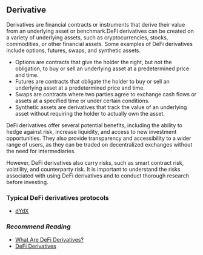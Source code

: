 ## Derivative

Derivatives are financial contracts or instruments that derive their value from an underlying asset or benchmark.DeFi derivatives can be created on a variety of underlying assets, such as cryptocurrencies, stocks, commodities, or other financial assets. Some examples of DeFi derivatives include options, futures, swaps, and synthetic assets.

- Options are contracts that give the holder the right, but not the obligation, to buy or sell an underlying asset at a predetermined price and time. 
- Futures are contracts that obligate the holder to buy or sell an underlying asset at a predetermined price and time. 
- Swaps are contracts where two parties agree to exchange cash flows or assets at a specified time or under certain conditions. 
- Synthetic assets are derivatives that track the value of an underlying asset without requiring the holder to actually own the asset.

DeFi derivatives offer several potential benefits, including the ability to hedge against risk, increase liquidity, and access to new investment opportunities. They also provide transparency and accessibility to a wider range of users, as they can be traded on decentralized exchanges without the need for intermediaries.

However, DeFi derivatives also carry risks, such as smart contract risk, volatility, and counterparty risk. It is important to understand the risks associated with using DeFi derivatives and to conduct thorough research before investing.

### Typical DeFi derivatives protocols

- [dYdX](https://dydx.exchange/)

### *Recommend Reading*

- [What Are DeFi Derivatives?](https://thedefiant.io/what-are-defi-derivatives)
- [DeFi Derivatives](https://jamesbachini.com/defi-derivatives/)
